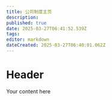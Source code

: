 ```yaml
---
title: 公司制度主页
description: 
published: true
date: 2025-03-27T06:41:52.539Z
tags: 
editor: markdown
dateCreated: 2025-03-27T06:40:01.062Z
---
```


# Header
Your content here